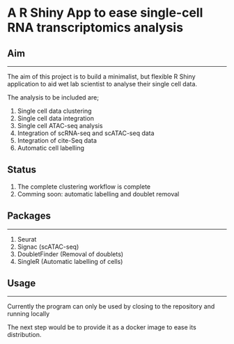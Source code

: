 
# A R Shiny App to ease single-cell RNA transcriptomics analysis


## Aim
-------
The aim of this project is to build a minimalist, but flexible R Shiny application 
to aid wet lab scientist to analyse their single cell data. 

The analysis to be included are;

1. Single cell data clustering
2. Single cell data integration
3. Single cell ATAC-seq analysis
4. Integration of scRNA-seq and scATAC-seq data
5. Integration of cite-Seq data
6. Automatic cell labelling

## Status
1. The complete clustering workflow is complete
2. Comming soon: automatic labelling and doublet removal

## Packages
-----------
1. Seurat
2. Signac (scATAC-seq)
3. DoubletFinder (Removal of doublets)
4. SingleR (Automatic labelling of cells)

## Usage
--------
Currently the program can only be used by closing to the repository and running locally

The next step would be to provide it as a docker image to ease its distribution.
